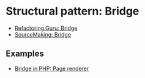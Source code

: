 # Structural pattern: Bridge

- [Refactoring.Guru: Bridge](https://refactoring.guru/design-patterns/bridge)
- [SourceMaking: Bridge](https://sourcemaking.com/design_patterns/bridge)


## Examples

* [Bridge in PHP: Page renderer](Php/PageRenderer)